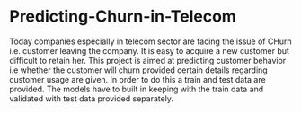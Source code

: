 # Predicting-Churn-in-Telecom
Today companies especially in telecom sector are facing the issue of CHurn i.e. customer leaving the company. It is easy to acquire a new customer but difficult to retain her. This project is aimed at predicting customer behavior i.e whether the customer will churn provided certain details regarding customer usage are given. In order to do this a train and test data are provided. The models have to built in keeping with the train data and validated with test data provided separately. 


